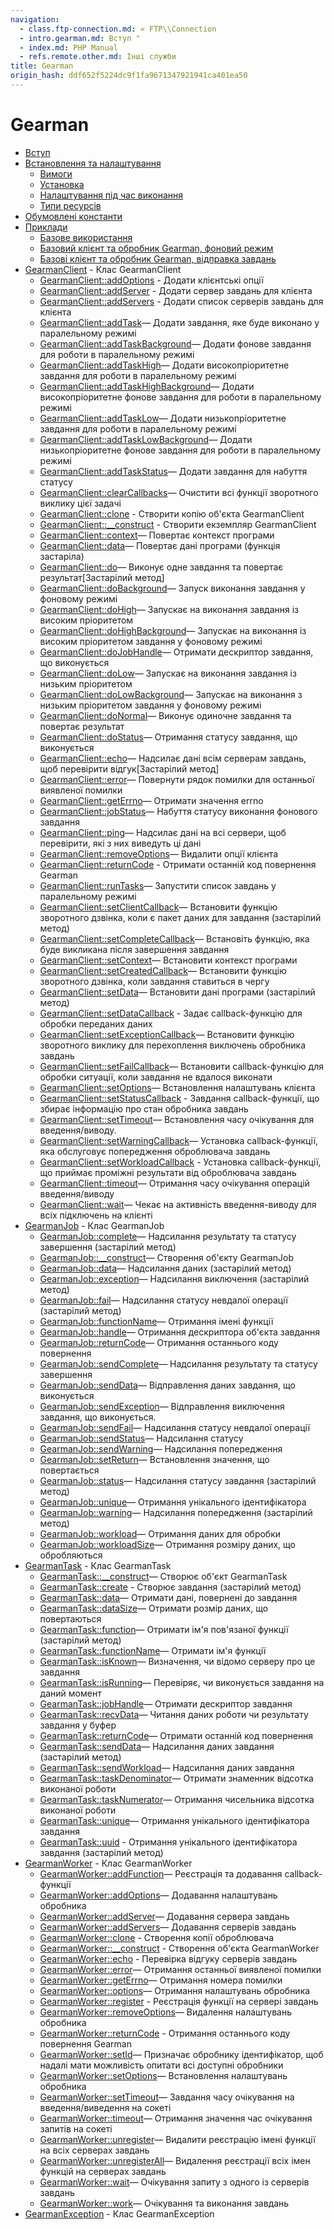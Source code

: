 ```yaml
---
navigation:
  - class.ftp-connection.md: « FTP\\Connection
  - intro.gearman.md: Вступ "
  - index.md: PHP Manual
  - refs.remote.other.md: Інші служби
title: Gearman
origin_hash: ddf652f5224dc9f1fa9671347921941ca401ea50
---
```

# Gearman

-   [Вступ](intro.gearman.md)
-   [Встановлення та налаштування](gearman.setup.md)
    -   [Вимоги](gearman.requirements.md)
    -   [Установка](gearman.installation.md)
    -   [Налаштування під час виконання](gearman.configuration.md)
    -   [Типи ресурсів](gearman.resources.md)
-   [Обумовлені константи](gearman.constants.md)
-   [Приклади](gearman.examples.md)
    -   [Базове використання](gearman.examples-reverse.md)
    -   [Базовий клієнт та обробник Gearman, фоновий режим](gearman.examples-reverse-bg.md)
    -   [Базові клієнт та обробник Gearman, відправка завдань](gearman.examples-reverse-task.md)
-   [GearmanClient](class.gearmanclient.md) \- Клас GearmanClient
    -   [GearmanClient::addOptions](gearmanclient.addoptions.md) \- Додати клієнтські опції
    -   [GearmanClient::addServer](gearmanclient.addserver.md) \- Додати сервер завдань для клієнта
    -   [GearmanClient::addServers](gearmanclient.addservers.md) \- Додати список серверів завдань для клієнта
    -   [GearmanClient::addTask](gearmanclient.addtask.md)— Додати завдання, яке буде виконано у паралельному режимі
    -   [GearmanClient::addTaskBackground](gearmanclient.addtaskbackground.md)— Додати фонове завдання для роботи в паралельному режимі
    -   [GearmanClient::addTaskHigh](gearmanclient.addtaskhigh.md)— Додати високопріоритетне завдання для роботи в паралельному режимі
    -   [GearmanClient::addTaskHighBackground](gearmanclient.addtaskhighbackground.md)— Додати високопріоритетне фонове завдання для роботи в паралельному режимі
    -   [GearmanClient::addTaskLow](gearmanclient.addtasklow.md)— Додати низькопріоритетне завдання для роботи в паралельному режимі
    -   [GearmanClient::addTaskLowBackground](gearmanclient.addtasklowbackground.md)— Додати низькопріоритетне фонове завдання для роботи в паралельному режимі
    -   [GearmanClient::addTaskStatus](gearmanclient.addtaskstatus.md)— Додати завдання для набуття статусу
    -   [GearmanClient::clearCallbacks](gearmanclient.clearcallbacks.md)— Очистити всі функції зворотного виклику цієї задачі
    -   [GearmanClient::clone](gearmanclient.clone.md) \- Створити копію об'єкта GearmanClient
    -   [GearmanClient::\_\_construct](gearmanclient.construct.md) \- Створити екземпляр GearmanClient
    -   [GearmanClient::context](gearmanclient.context.md)— Повертає контекст програми
    -   [GearmanClient::data](gearmanclient.data.md)— Повертає дані програми (функція застаріла)
    -   [GearmanClient::do](gearmanclient.do.md)— Виконує одне завдання та повертає результат\[Застарілий метод\]
    -   [GearmanClient::doBackground](gearmanclient.dobackground.md)— Запуск виконання завдання у фоновому режимі
    -   [GearmanClient::doHigh](gearmanclient.dohigh.md)— Запускає на виконання завдання із високим пріоритетом
    -   [GearmanClient::doHighBackground](gearmanclient.dohighbackground.md)— Запускає на виконання із високим пріоритетом завдання у фоновому режимі
    -   [GearmanClient::doJobHandle](gearmanclient.dojobhandle.md)— Отримати дескриптор завдання, що виконується
    -   [GearmanClient::doLow](gearmanclient.dolow.md)— Запускає на виконання завдання із низьким пріоритетом
    -   [GearmanClient::doLowBackground](gearmanclient.dolowbackground.md)— Запускає на виконання з низьким пріоритетом завдання у фоновому режимі
    -   [GearmanClient::doNormal](gearmanclient.donormal.md)— Виконує одиночне завдання та повертає результат
    -   [GearmanClient::doStatus](gearmanclient.dostatus.md)— Отримання статусу завдання, що виконується
    -   [GearmanClient::echo](gearmanclient.echo.md)— Надсилає дані всім серверам завдань, щоб перевірити відгук\[Застарілий метод\]
    -   [GearmanClient::error](gearmanclient.error.md)— Повернути рядок помилки для останньої виявленої помилки
    -   [GearmanClient::getErrno](gearmanclient.geterrno.md)— Отримати значення errno
    -   [GearmanClient::jobStatus](gearmanclient.jobstatus.md)— Набуття статусу виконання фонового завдання
    -   [GearmanClient::ping](gearmanclient.ping.md)— Надсилає дані на всі сервери, щоб перевірити, які з них виведуть ці дані
    -   [GearmanClient::removeOptions](gearmanclient.removeoptions.md)— Видалити опції клієнта
    -   [GearmanClient::returnCode](gearmanclient.returncode.md) \- Отримати останній код повернення Gearman
    -   [GearmanClient::runTasks](gearmanclient.runtasks.md)— Запустити список завдань у паралельному режимі
    -   [GearmanClient::setClientCallback](gearmanclient.setclientcallback.md)— Встановити функцію зворотного дзвінка, коли є пакет даних для завдання (застарілий метод)
    -   [GearmanClient::setCompleteCallback](gearmanclient.setcompletecallback.md)— Встановіть функцію, яка буде викликана після завершення завдання
    -   [GearmanClient::setContext](gearmanclient.setcontext.md)— Встановити контекст програми
    -   [GearmanClient::setCreatedCallback](gearmanclient.setcreatedcallback.md)— Встановити функцію зворотного дзвінка, коли завдання ставиться в чергу
    -   [GearmanClient::setData](gearmanclient.setdata.md)— Встановити дані програми (застарілий метод)
    -   [GearmanClient::setDataCallback](gearmanclient.setdatacallback.md) \- Задає callback-функцію для обробки переданих даних
    -   [GearmanClient::setExceptionCallback](gearmanclient.setexceptioncallback.md)— Встановити функцію зворотного виклику для перехоплення виключень обробника завдань
    -   [GearmanClient::setFailCallback](gearmanclient.setfailcallback.md)— Встановити callback-функцію для обробки ситуації, коли завдання не вдалося виконати
    -   [GearmanClient::setOptions](gearmanclient.setoptions.md)— Встановлення налаштувань клієнта
    -   [GearmanClient::setStatusCallback](gearmanclient.setstatuscallback.md) \- Завдання callback-функції, що збирає інформацію про стан обробника завдань
    -   [GearmanClient::setTimeout](gearmanclient.settimeout.md)— Встановлення часу очікування для введення/виводу.
    -   [GearmanClient::setWarningCallback](gearmanclient.setwarningcallback.md)— Установка callback-функції, яка обслуговує попередження оброблювача завдань
    -   [GearmanClient::setWorkloadCallback](gearmanclient.setworkloadcallback.md) \- Установка callback-функції, що приймає проміжні результати від оброблювача завдань
    -   [GearmanClient::timeout](gearmanclient.timeout.md)— Отримання часу очікування операцій введення/виводу
    -   [GearmanClient::wait](gearmanclient.wait.md)— Чекає на активність введення-виводу для всіх підключень на клієнті
-   [GearmanJob](class.gearmanjob.md) \- Клас GearmanJob
    -   [GearmanJob::complete](gearmanjob.complete.md)— Надсилання результату та статусу завершення (застарілий метод)
    -   [GearmanJob::\_\_construct](gearmanjob.construct.md)— Створення об'єкту GearmanJob
    -   [GearmanJob::data](gearmanjob.data.md)— Надсилання даних (застарілий метод)
    -   [GearmanJob::exception](gearmanjob.exception.md)— Надсилання виключення (застарілий метод)
    -   [GearmanJob::fail](gearmanjob.fail.md)— Надсилання статусу невдалої операції (застарілий метод)
    -   [GearmanJob::functionName](gearmanjob.functionname.md)— Отримання імені функції
    -   [GearmanJob::handle](gearmanjob.handle.md)— Отримання дескриптора об'єкта завдання
    -   [GearmanJob::returnCode](gearmanjob.returncode.md)— Отримання останнього коду повернення
    -   [GearmanJob::sendComplete](gearmanjob.sendcomplete.md)— Надсилання результату та статусу завершення
    -   [GearmanJob::sendData](gearmanjob.senddata.md)— Відправлення даних завдання, що виконується
    -   [GearmanJob::sendException](gearmanjob.sendexception.md)— Відправлення виключення завдання, що виконується.
    -   [GearmanJob::sendFail](gearmanjob.sendfail.md)— Надсилання статусу невдалої операції
    -   [GearmanJob::sendStatus](gearmanjob.sendstatus.md)— Надсилання статусу
    -   [GearmanJob::sendWarning](gearmanjob.sendwarning.md)— Надсилання попередження
    -   [GearmanJob::setReturn](gearmanjob.setreturn.md)— Встановлення значення, що повертається
    -   [GearmanJob::status](gearmanjob.status.md)— Надсилання статусу завдання (застарілий метод)
    -   [GearmanJob::unique](gearmanjob.unique.md)— Отримання унікального ідентифікатора
    -   [GearmanJob::warning](gearmanjob.warning.md)— Надсилання попередження (застарілий метод)
    -   [GearmanJob::workload](gearmanjob.workload.md)— Отримання даних для обробки
    -   [GearmanJob::workloadSize](gearmanjob.workloadsize.md)— Отримання розміру даних, що обробляються
-   [GearmanTask](class.gearmantask.md) \- Клас GearmanTask
    -   [GearmanTask::\_\_construct](gearmantask.construct.md)— Створює об'єкт GearmanTask
    -   [GearmanTask::create](gearmantask.create.md) \- Створює завдання (застарілий метод)
    -   [GearmanTask::data](gearmantask.data.md)— Отримати дані, повернені до завдання
    -   [GearmanTask::dataSize](gearmantask.datasize.md)— Отримати розмір даних, що повертаються
    -   [GearmanTask::function](gearmantask.function.md)— Отримати ім'я пов'язаної функції (застарілий метод)
    -   [GearmanTask::functionName](gearmantask.functionname.md)— Отримати ім'я функції
    -   [GearmanTask::isKnown](gearmantask.isknown.md)— Визначення, чи відомо серверу про це завдання
    -   [GearmanTask::isRunning](gearmantask.isrunning.md)— Перевіряє, чи виконується завдання на даний момент
    -   [GearmanTask::jobHandle](gearmantask.jobhandle.md)— Отримати дескриптор завдання
    -   [GearmanTask::recvData](gearmantask.recvdata.md)— Читання даних роботи чи результату завдання у буфер
    -   [GearmanTask::returnCode](gearmantask.returncode.md)— Отримати останній код повернення
    -   [GearmanTask::sendData](gearmantask.senddata.md)— Надсилання даних завдання (застарілий метод)
    -   [GearmanTask::sendWorkload](gearmantask.sendworkload.md)— Надсилання даних завдання
    -   [GearmanTask::taskDenominator](gearmantask.taskdenominator.md)— Отримати знаменник відсотка виконаної роботи
    -   [GearmanTask::taskNumerator](gearmantask.tasknumerator.md)— Отримання чисельника відсотка виконаної роботи
    -   [GearmanTask::unique](gearmantask.unique.md)— Отримання унікального ідентифікатора завдання
    -   [GearmanTask::uuid](gearmantask.uuid.md) \- Отримання унікального ідентифікатора завдання (застарілий метод)
-   [GearmanWorker](class.gearmanworker.md) \- Клас GearmanWorker
    -   [GearmanWorker::addFunction](gearmanworker.addfunction.md)— Реєстрація та додавання callback-функції
    -   [GearmanWorker::addOptions](gearmanworker.addoptions.md)— Додавання налаштувань обробника
    -   [GearmanWorker::addServer](gearmanworker.addserver.md)— Додавання сервера завдань
    -   [GearmanWorker::addServers](gearmanworker.addservers.md)— Додавання серверів завдань
    -   [GearmanWorker::clone](gearmanworker.clone.md) \- Створення копії оброблювача
    -   [GearmanWorker::\_\_construct](gearmanworker.construct.md) \- Створення об'єкта GearmanWorker
    -   [GearmanWorker::echo](gearmanworker.echo.md) \- Перевірка відгуку серверів завдань
    -   [GearmanWorker::error](gearmanworker.error.md)— Отримання останньої виявленої помилки
    -   [GearmanWorker::getErrno](gearmanworker.geterrno.md)— Отримання номера помилки
    -   [GearmanWorker::options](gearmanworker.options.md)— Отримання налаштувань обробника
    -   [GearmanWorker::register](gearmanworker.register.md) \- Реєстрація функції на сервері завдань
    -   [GearmanWorker::removeOptions](gearmanworker.removeoptions.md)— Видалення налаштувань обробника
    -   [GearmanWorker::returnCode](gearmanworker.returncode.md) \- Отримання останнього коду повернення Gearman
    -   [GearmanWorker::setId](gearmanworker.setid.md)— Призначає обробнику ідентифікатор, щоб надалі мати можливість опитати всі доступні обробники
    -   [GearmanWorker::setOptions](gearmanworker.setoptions.md)— Встановлення налаштувань обробника
    -   [GearmanWorker::setTimeout](gearmanworker.settimeout.md)— Завдання часу очікування на введення/виведення на сокеті
    -   [GearmanWorker::timeout](gearmanworker.timeout.md)— Отримання значення час очікування запитів на сокеті
    -   [GearmanWorker::unregister](gearmanworker.unregister.md)— Видалити реєстрацію імені функції на всіх серверах завдань
    -   [GearmanWorker::unregisterAll](gearmanworker.unregisterall.md)— Видалення реєстрації всіх імен функцій на серверах завдань
    -   [GearmanWorker::wait](gearmanworker.wait.md)— Очікування запиту з одного із серверів завдань
    -   [GearmanWorker::work](gearmanworker.work.md)— Очікування та виконання завдань
-   [GearmanException](class.gearmanexception.md) \- Клас GearmanException
